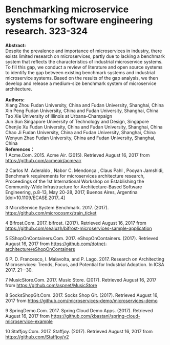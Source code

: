 # Benchmarking microservice systems for software engineering research. 323-324
**Abstract:**  
Despite the prevalence and importance of microservices in industry, there exists limited research on microservices, partly due to lacking a benchmark system that reflects the characteristics of industrial microservice systems. To fill this gap, we conduct a review of literature and open source systems to identify the gap between existing benchmark systems and industrial microservice systems. Based on the results of the gap analysis, we then develop and release a medium-size benchmark system of microservice architecture.
</br>
</br>
**Authors:**  
Xiang Zhou	Fudan University, China and Fudan University, Shanghai, China  
Xin Peng	Fudan University, China and Fudan University, Shanghai, China  
Tao Xie	University of Illinois at Urbana-Champaign  
Jun Sun	Singapore University of Technology and Design, Singapore  
Chenjie Xu	Fudan University, China and Fudan University, Shanghai, China  
Chao Ji	Fudan University, China and Fudan University, Shanghai, China  
Wenyun Zhao	Fudan University, China and Fudan University, Shanghai, China
</br>
**References：**  
1
Acme.Com. 2015. Acme Air. (2015). Retrieved August 16, 2017 from https://github.com/acmeair/acmeair
 	
2
Carlos M. Aderaldo , Nabor C. Mendonça , Claus Pahl , Pooyan Jamshidi, Benchmark requirements for microservices architecture research, Proceedings of the 1st International Workshop on Establishing the Community-Wide Infrastructure for Architecture-Based Software Engineering, p.8-13, May 20-28, 2017, Buenos Aires, Argentina  [doi>10.1109/ECASE.2017..4]
 	
3
MicroService System Benchmark. 2017. (2017). https://github.com/microcosmx/train_ticket
 	
4
Bifrost.Com. 2017. bifrost. (2017). Retrieved August 16, 2017 from https://github.com/sealuzh/bifrost-microservices-sample-application
 	
5
EShopOnContainers.Com. 2017. eShopOnContainers. (2017). Retrieved August 16, 2017 from https://github.com/dotnet-architecture/eShopOnContainers
 	
6
P. D. Francesco, I. Malavolta, and P. Lago. 2017. Research on Architecting Microservices: Trends, Focus, and Potential for Industrial Adoption. In ICSA 2017. 21--30.
 	
7
MusicStore.Com. 2017. Music Store. (2017). Retrieved August 16, 2017 from https://github.com/aspnet/MusicStore
 	
8
SocksShopGit.Com. 2017. Socks Shop Git. (2017). Retrieved August 16, 2017 from https://github.com/microservices-demo/microservices-demo
 	
9
SpringDemo.Com. 2017. Spring Cloud Demo Apps. (2017). Retrieved August 16, 2017 from https://github.com/kbastani/spring-cloud-microservice-example
 	
10
Staffjoy.Com. 2017. Staffjoy. (2017). Retrieved August 16, 2017 from https://github.com/Staffjoy/v2
